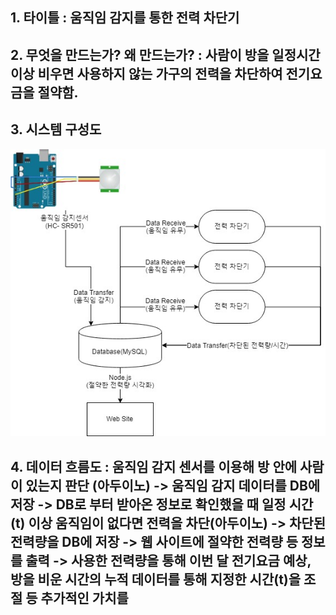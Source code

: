 ## 1. 타이틀 : 움직임 감지를 통한 전력 차단기  
## 2. 무엇을 만드는가? 왜 만드는가? : 사람이 방을 일정시간 이상 비우면 사용하지 않는 가구의 전력을 차단하여 전기요금을 절약함.  
## 3. 시스템 구성도  
![Alt text](/diagram.jpg)
## 4. 데이터 흐름도 : 움직임 감지 센서를 이용해 방 안에 사람이 있는지 판단 (아두이노) -> 움직임 감지 데이터를 DB에 저장 -> DB로 부터 받아온 정보로 확인했을 때 일정 시간(t) 이상 움직임이 없다면 전력을 차단(아두이노) -> 차단된 전력량을 DB에 저장 -> 웹 사이트에 절약한 전력량 등 정보를 출력 -> 사용한 전력량을 통해 이번 달 전기요금 예상, 방을 비운 시간의 누적 데이터를 통해 지정한 시간(t)을 조절 등 추가적인 가치를 
